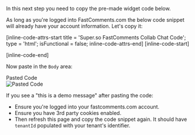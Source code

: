 In this next step you need to copy the pre-made widget code below.

As long as you're logged into FastComments.com the below code snippet will already have your account information. Let's copy it:

[inline-code-attrs-start title = 'Super.so FastComments Collab Chat Code'; type = 'html'; isFunctional = false; inline-code-attrs-end]
[inline-code-start]
<script src="https://cdn.fastcomments.com/js/embed-collab-chat.min.js"></script>
<script>
    (function () {

        function load() {
            if (!window.FastCommentsCollabChat) {
                console.log('...no script, trying again...');
                return setTimeout(load, 100);
            }
            const target = document.querySelector('.super-content');
            if (!target) {
                console.log('...no content, trying again...');
                return setTimeout(load, 100);
            }
            if (target.fastCommentsInstance) {
                target.fastCommentsInstance.destroy();
            }
            const topBarTarget = document.createElement('div');
            target.parentNode.insertBefore(topBarTarget, target);
            topBarTarget.style.maxWidth = 'var(--layout-max-width)';
            topBarTarget.style.margin = '0 auto';
            target.fastCommentsInstance = FastCommentsCollabChat(target, {
                tenantId: "demo",
                topBarTarget: topBarTarget
            });
        }

        load();
    })();
</script>
[inline-code-end]

Now paste in the `Body` area:

<div class="screenshot white-bg">
    <div class="title">Pasted Code</div>
    <img class="screenshot-image" src="/images/installation-guides/super-so-step-3-pasted-code.png" alt="Pasted Code" />
</div>

If you see a "this is a demo message" after pasting the code:

- Ensure you're logged into your fastcomments.com account.
- Ensure you have 3rd party cookies enabled.
- Then refresh this page and copy the code snippet again. It should have `tenantId` populated with your tenant's identifier.
